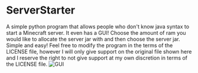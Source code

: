 # ServerStarter
A simple python program that allows people who don't know java syntax to start a Minecraft server. It even has a GUI! Choose the amount of
ram you would like to allocate the server jar with and then choose the server jar. Simple and easy! Feel free to modify the program in the terms of the LICENSE file, however I will only give support on the original file shown here and I reserve the right to not give support at my own discretion in terms of the LICENSE file.
![GUI](https://i.ibb.co/cvJ8tcT/GUI.png)

